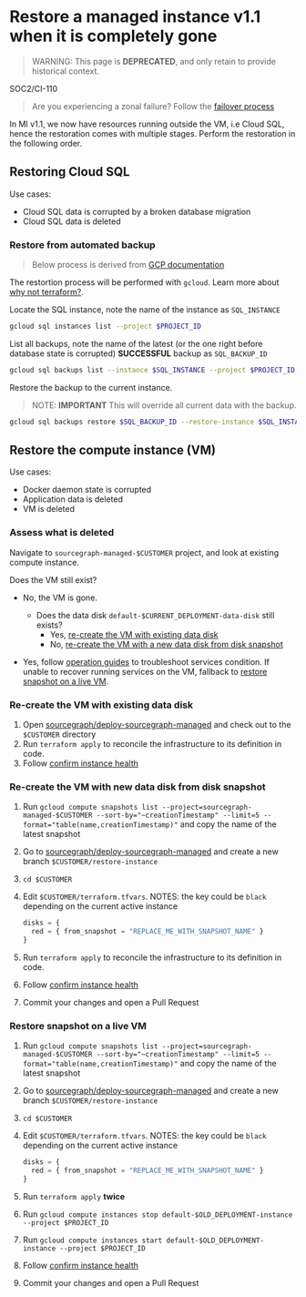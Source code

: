 # Restore a managed instance v1.1 when it is completely gone

> WARNING: This page is **DEPRECATED**, and only retain to provide historical context.

<span class="badge badge-note">SOC2/CI-110</span>

> Are you experiencing a zonal failure? Follow the [failover process](./mi1-1_failover_process.md)

In MI v1.1, we now have resources running outside the VM, i.e Cloud SQL, hence the restoration comes with multiple stages. Perform the restoration in the following order.

## Restoring Cloud SQL

Use cases:

- Cloud SQL data is corrupted by a broken database migration
- Cloud SQL data is deleted

### Restore from automated backup

> Below process is derived from [GCP documentation](https://cloud.google.com/sql/docs/postgres/backup-recovery/restoring#gcloud)

The restortion process will be performed with `gcloud`. Learn more about [why not terraform?](https://registry.terraform.io/providers/hashicorp/google/latest/docs/resources/sql_database_instance#restore_backup_context).

Locate the SQL instance, note the name of the instance as `SQL_INSTANCE`

```sh
gcloud sql instances list --project $PROJECT_ID
```

List all backups, note the name of the latest (or the one right before database state is corrupted) **SUCCESSFUL** backup as `SQL_BACKUP_ID`

```sh
gcloud sql backups list --instance $SQL_INSTANCE --project $PROJECT_ID
```

Restore the backup to the current instance.

> NOTE: **IMPORTANT** This will override all current data with the backup.

```sh
gcloud sql backups restore $SQL_BACKUP_ID --restore-instance $SQL_INSTANCE --project $PROJECT_ID
```

## Restore the compute instance (VM)

Use cases:

- Docker daemon state is corrupted
- Application data is deleted
- VM is deleted

### Assess what is deleted

Navigate to `sourcegraph-managed-$CUSTOMER` project, and look at existing compute instance.

Does the VM still exist?

- No, the VM is gone.

  - Does the data disk `default-$CURRENT_DEPLOYMENT-data-disk` still exists?
    - Yes, [re-create the VM with existing data disk](##re-create-the-vm-with-existing-data-disk)
    - No, [re-create the VM with a new data disk from disk snapshot](##re-create-the-vm-with-new-data-disk-from-disk-snapshot)

- Yes, follow [operation guides](../operations.md) to troubleshoot services condition. If unable to recover running services on the VM, fallback to [restore snapshot on a live VM](#restore-snaphost-on-a-live-vm).

### Re-create the VM with existing data disk

1. Open [sourcegraph/deploy-sourcegraph-managed] and check out to the `$CUSTOMER` directory
1. Run `terraform apply` to reconcile the infrastructure to its definition in code.
1. Follow [confirm instance health](../operations.md#confirm-instance-health)

### Re-create the VM with new data disk from disk snapshot

1. Run `gcloud compute snapshots list --project=sourcegraph-managed-$CUSTOMER --sort-by="~creationTimestamp" --limit=5 --format="table(name,creationTimestamp)"` and copy the name of the latest snapshot
1. Go to [sourcegraph/deploy-sourcegraph-managed] and create a new branch `$CUSTOMER/restore-instance`
1. `cd $CUSTOMER`
1. Edit `$CUSTOMER/terraform.tfvars`. NOTES: the key could be `black` depending on the current active instance

   ```tf
   disks = {
     red = { from_snapshot = "REPLACE_ME_WITH_SNAPSHOT_NAME" }
   }
   ```

1. Run `terraform apply` to reconcile the infrastructure to its definition in code.
1. Follow [confirm instance health](../operations.md#confirm-instance-health)
1. Commit your changes and open a Pull Request

### Restore snapshot on a live VM

1. Run `gcloud compute snapshots list --project=sourcegraph-managed-$CUSTOMER --sort-by="~creationTimestamp" --limit=5 --format="table(name,creationTimestamp)"` and copy the name of the latest snapshot
1. Go to [sourcegraph/deploy-sourcegraph-managed] and create a new branch `$CUSTOMER/restore-instance`
1. `cd $CUSTOMER`
1. Edit `$CUSTOMER/terraform.tfvars`. NOTES: the key could be `black` depending on the current active instance

   ```tf
   disks = {
     red = { from_snapshot = "REPLACE_ME_WITH_SNAPSHOT_NAME" }
   }
   ```

1. Run `terraform apply` **twice**
1. Run `gcloud compute instances stop default-$OLD_DEPLOYMENT-instance --project $PROJECT_ID`
1. Run `gcloud compute instances start default-$OLD_DEPLOYMENT-instance --project $PROJECT_ID`
1. Follow [confirm instance health](../operations.md#confirm-instance-health)
1. Commit your changes and open a Pull Request

[sourcegraph/deploy-sourcegraph-managed]: https://github.com/sourcegraph/deploy-sourcegraph-managed
